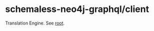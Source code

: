 # schemaless-neo4j-graphql/client

Translation Engine. See [root](https://github.com/danstarns/schemaless-graphql-neo4j).

